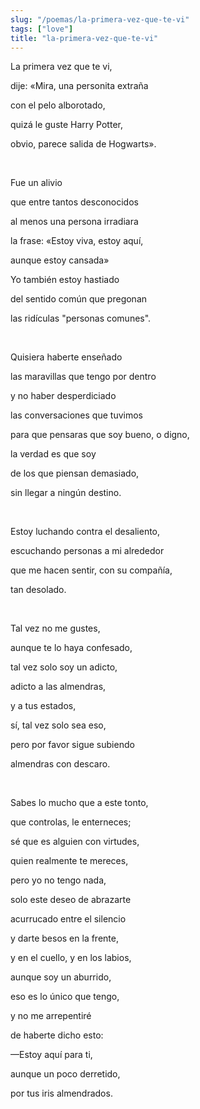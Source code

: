 ```yaml
---
slug: "/poemas/la-primera-vez-que-te-vi"
tags: ["love"]
title: "la-primera-vez-que-te-vi"
---
```

La primera vez que te vi,

dije: «Mira, una personita extraña

con el pelo alborotado,

quizá le guste Harry Potter,

obvio, parece salida de Hogwarts».

&nbsp;

Fue un alivio

que entre tantos desconocidos

al menos una persona irradiara

la frase: «Estoy viva, estoy aquí,

aunque estoy cansada»

Yo también estoy hastiado

del sentido común que pregonan

las ridículas  "personas comunes".

&nbsp;

Quisiera haberte enseñado

las maravillas que tengo por dentro

y no haber desperdiciado

las conversaciones que tuvimos

para que pensaras que soy bueno, o digno,

la verdad es que soy

de los que piensan demasiado,

sin llegar a ningún destino.

&nbsp;

Estoy luchando contra el desaliento,

escuchando personas a mi alrededor

que me hacen sentir, con su compañía,

tan desolado.

&nbsp;

Tal vez no me gustes,

aunque te lo haya confesado,

tal vez solo soy un adicto,

adicto a las almendras,

y a tus estados,

sí, tal vez solo sea eso,

pero por favor sigue subiendo

almendras con descaro.

&nbsp;

Sabes lo mucho que a este tonto,

que controlas, le enterneces;

sé que es alguien con virtudes,

quien realmente te mereces,

pero yo no tengo nada,

solo este deseo de abrazarte

acurrucado entre el silencio

y darte besos en la frente,

y en el cuello, y en los labios,

aunque soy un aburrido,

eso es lo único que tengo,

y no me arrepentiré

de haberte dicho esto:

—Estoy aquí para ti,

aunque un poco derretido,

por tus iris almendrados.